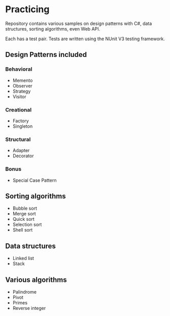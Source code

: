 # Practicing

Repository contains various samples on design patterns with C#, data structures, sorting algorithms, even Web API.

Each has a test pair. Tests are written using the NUnit V3 testing framework.

## Design Patterns included
### Behavioral
* Memento
* Observer
* Strategy
* Visitor

### Creational
* Factory
* Singleton

### Structural
* Adapter
* Decorator

### Bonus
* Special Case Pattern

## Sorting algorithms
* Bubble sort
* Merge sort
* Quick sort
* Selection sort
* Shell sort

## Data structures
* Linked list
* Stack

## Various algorithms
* Palindrome
* Pivot
* Primes
* Reverse integer
